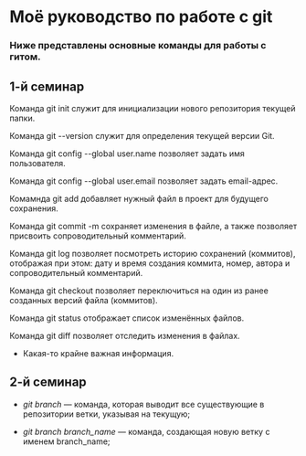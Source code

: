 # Моё руководство по работе с git

### Ниже представлены основные команды для работы с гитом.

## 1-й семинар
Команда git init служит для инициализации нового репозитория текущей папки.

Команда git --version служит для определения текущей версии Git.

Команда git config --global user.name позволяет задать имя пользователя.

Команда git config --global user.email позволяет задать email-адрес.

Комамнда git add добавляет нужный файл в проект для будущего сохранения.

Команда git commit -m сохраняет изменения в файле, а также позволяет присвоить сопроводительный комментарий.

Команда git log позволяет посмотреть историю сохранений (коммитов), отображая при этом: дату и время создания коммита, номер, автора и сопроводительный комментарий.

Команда git checkout позволяет переключиться на один из ранее созданных версий файла (коммитов).

Команда git status отображает список изменённых файлов.

Команда git diff позволяет отследить изменения в файлах.

* Какая-то крайне важная информация.

## 2-й семинар

* *git branch* — команда, которая выводит все существующие в репозитории ветки, указывая на текущую;

* *git branch branch_name* — команда, создающая новую ветку с именем branch_name;